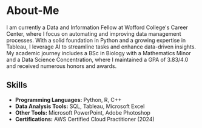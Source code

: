 # About-Me
I am currently a Data and Information Fellow at Wofford College's Career Center, where I focus on automating and improving data management processes. With a solid foundation in Python and a growing expertise in Tableau, I leverage AI to streamline tasks and enhance data-driven insights. My academic journey includes a BSc in Biology with a Mathematics Minor and a Data Science Concentration, where I maintained a GPA of 3.83/4.0 and received numerous honors and awards.

## Skills
- **Programming Languages:** Python, R, C++
- **Data Analysis Tools:** SQL, Tableau, Microsoft Excel
- **Other Tools:** Microsoft PowerPoint, Adobe Photoshop
- **Certifications:** AWS Certified Cloud Practitioner (2024)
